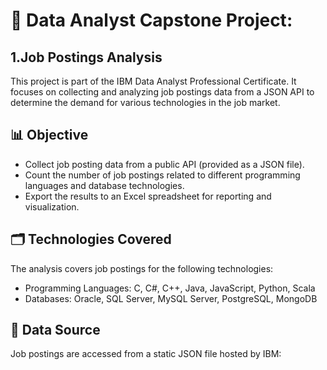 # 💼 Data Analyst Capstone Project:

## 1.Job Postings Analysis

This project is part of the IBM Data Analyst Professional Certificate. It focuses on collecting and analyzing job postings data from a JSON API to determine the demand for various technologies in the job market.

## 📊 Objective

- Collect job posting data from a public API (provided as a JSON file).
- Count the number of job postings related to different programming languages and database technologies.
- Export the results to an Excel spreadsheet for reporting and visualization.

## 🗂️ Technologies Covered

The analysis covers job postings for the following technologies:

- Programming Languages: C, C#, C++, Java, JavaScript, Python, Scala
- Databases: Oracle, SQL Server, MySQL Server, PostgreSQL, MongoDB

## 🔗 Data Source

Job postings are accessed from a static JSON file hosted by IBM:


